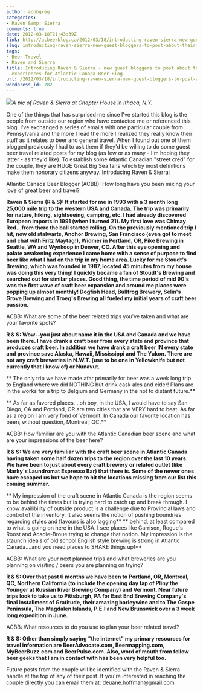 ```yaml
---
author: acbbgreg
categories:
- Raven &amp; Sierra
comments: true
date: 2012-03-18T21:43:39Z
link: http://acbeerblog.ca/2012/03/18/introducting-raven-sierra-new-guest-bloggers-to-post-about-their-beer-travel-experiences-for-atlantic-canada-beer-blog/
slug: introducting-raven-sierra-new-guest-bloggers-to-post-about-their-beer-travel-experiences-for-atlantic-canada-beer-blog
tags:
- Beer Travel
- Raven and Sierra
title: Introducing Raven & Sierra - new guest bloggers to post about their beer travel
  experiences for Atlantic Canada Beer Blog
url: /2012/03/18/introducting-raven-sierra-new-guest-bloggers-to-post-about-their-beer-travel-experiences-for-atlantic-canada-beer-blog/
wordpress_id: 782
---
```


[![](http://acbeerblog.ca/wp-content/uploads/2012/03/beercouple1.jpg)](http://acbeerblog.ca/wp-content/uploads/2012/03/beercouple1.jpg)_A pic of Raven & Sierra at Chapter House in Ithaca, N.Y._

One of the things that has surprised me since I've started this blog is the people from outside our region who have contacted me or referenced this blog.  I've exchanged a series of emails with one particular couple from Pennsylvania and the more I read the more I realized they really know their stuff as it relates to beer and general travel.  When I found out one of them blogged previously I had to ask them if they'd be willing to do some guest beer travel related posts for my blog (as few or as many - I'm hoping they latter - as they'd like).  To establish some Atlantic Canadian "street cred" for the couple, they are HUGE Great Big Sea fans which by most definitions make them honorary citizens anyway.  Introducing Raven & Sierra:

Atlantic Canada Beer Blogger (ACBB): How long have you been mixing your love of great beer and travel?

**Raven & Sierra (R & S):  It started for me in 1993 with a 3 month long 25,000 mile trip to the western USA and Canada. The trip was primarily for nature, hiking,** **sightseeing, camping, etc. I had already discovered European imports in 1991 (when I turned 21). My first love was Chimay Red...from there the ball started rolling. On the previously mentioned trip I hit, now old stalwarts, Anchor Brewing, San Francisco (even got to meet and chat with Fritz Maytag!), Widmer in Portland, OR, Pike Brewing in Seattle, WA and Wynkoop in Denver, CO. After this eye opening and palate awakening experience I came home with a sense of purpose to find beer like what I had on the trip in my home area. Lucky for me Stoudt's Brewing, which was founded in 1987, located 45 minutes from my house was doing this very thing! I quickly became a fan of Stoudt's Brewing and searched  out for similar places. Good thing, the time period of mid 90's  was the first wave of craft beer expansion and around me places were popping up almost monthly! Dogfish Head, Bullfrog Brewery, Selin's Grove Brewing and Troeg's Brewing all fueled my initial years of craft beer passion.**

ACBB:  What are some of the beer related trips you've taken and what are your favorite spots?

**R & S: Wow--you just about name it in the USA and Canada and we have been there. I have drank a craft beer from every state and province that produces craft beer. In addition we have drank a craft beer IN every state and province save Alaska, Hawaii, Mississippi and The Yukon.  There are not any craft breweries in N.W.T. (use to be one in Yellowknife but not currently that I know of) or Nunavut.**

** The only trip we have made afar primarily for beer was a week long trip to England where we did NOTHING but drink cask ales and cider! Plans are in the works for a trip to Belgium and Germany in the not to distant future.**

** As far as favored places....oh boy, in the USA, I would have to say San Diego, CA and Portland, OR are two cities that are VERY hard to beat. As far as a region I am very fond of Vermont. In Canada our favorite location has been, without question, Montreal, QC.**

ACBB:  How familiar are you with the Atlantic Canadian beer scene and what are your impressions of the beer here?

**R & S:  We are very familiar with the craft beer scene in Atlantic Canada having taken some half dozen trips to the region over the last 10 years. We have been to just about every craft brewery or related outlet (like Marky's Laundromat Espresso Bar) that there is. Some of the newer ones have escaped us but we hope to hit the locations missing from our list this coming summer.**

** My impression of the craft scene in Atlantic Canada is the region seems to be behind the times but is trying hard to catch up and break through. I know availibility of outside product is a challenge due to Provincial laws and control of the inventory. It also seems the notion of pushing boundries regarding styles and flavours is also lagging**
** behind, at least compared to what is going on here in the USA. I see places like Garrison, Rogue's Roost and Acadie-Broue trying to change that notion. My impression is the staunch ideals of old school English style brewing is strong in Atlantic Canada....and you need places to SHAKE things up!**

ACBB:  What are your next planned trips and what breweries are you planning on visiting / beers you are planning on trying?

**R & S:  Over that past 6 months we have been to Portland, OR, Montreal, QC, Northern California (to include the opening day tap of Pliny the Younger at Russian River Brewing Company)  and Vermont. Near future trips look to take us to Pittsburgh, PA for East End Brewing Company's final installment of Gratitude, their amazing barleywine and to The** **Gaspe Peninsula, The Magdalen Islands, P.E.I and New Brunswick over a 3 week long expedition in June.**

ACBB:  What resources to do you use to plan your beer related travel?

**R & S:  Other than simply saying "the internet" my primary resources for travel information are BeerAdvocate.com, Beermapping.com, MyBeerBuzz.com and BeerPulse.com. Also, word of mouth from fellow beer geeks that I am in contact with has been very helpful too.**

Future posts from the couple will be identified with the Raven & Sierra handle at the top of any of their post.  If you're interested in reaching the couple directly you can email them at:  [deuane.hoffman@gmail.com](mailto:sure--deuane.hoffman@gmail.com)

